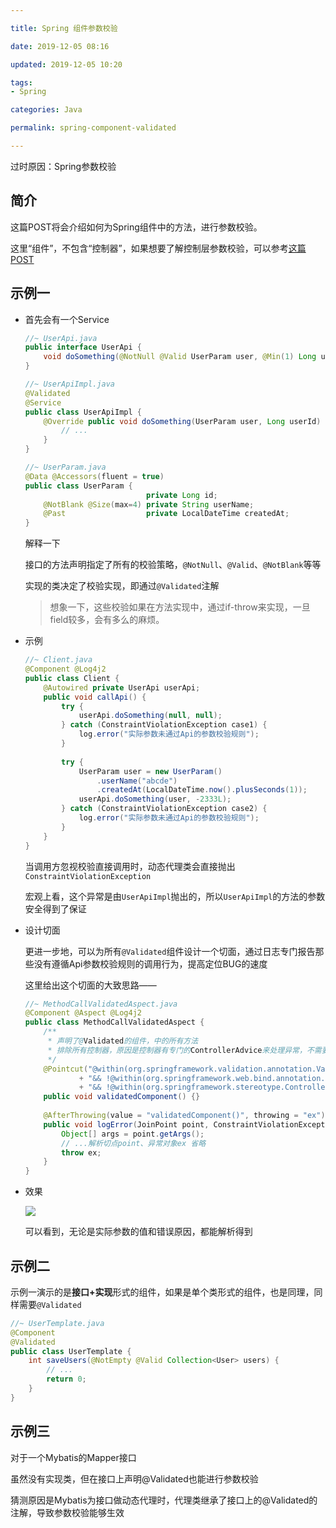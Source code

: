 ```yaml
---

title: Spring 组件参数校验

date: 2019-12-05 08:16

updated: 2019-12-05 10:20

tags:
- Spring

categories: Java

permalink: spring-component-validated

---
```


过时原因：Spring参数校验

## 简介

这篇POST将会介绍如何为Spring组件中的方法，进行参数校验。

这里“组件”，不包含“控制器”，如果想要了解控制层参数校验，可以参考[这篇POST](https://spldeolin.com/posts/spring-controller-validated/)



## 示例一

- 首先会有一个Service

  ~~~java
  //~ UserApi.java
  public interface UserApi {
      void doSomething(@NotNull @Valid UserParam user, @Min(1) Long userId);
  }
  
  //~ UserApiImpl.java
  @Validated
  @Service
  public class UserApiImpl {
      @Override public void doSomething(UserParam user, Long userId) {
          // ...
      }
  }
  
  //~ UserParam.java
  @Data @Accessors(fluent = true)
  public class UserParam {
                             private Long id;
      @NotBlank @Size(max=4) private String userName;
      @Past                  private LocalDateTime createdAt;
  }
  ~~~

  解释一下

  接口的方法声明指定了所有的校验策略，`@NotNull`、`@Valid`、`@NotBlank`等等

  实现的类决定了校验实现，即通过`@Validated`注解

  > 想象一下，这些校验如果在方法实现中，通过if-throw来实现，一旦field较多，会有多么的麻烦。



- 示例

  ~~~java
  //~ Client.java
  @Component @Log4j2
  public class Client {
      @Autowired private UserApi userApi;
      public void callApi() {
          try {
          	  userApi.doSomething(null, null);
          } catch (ConstraintViolationException case1) {
              log.error("实际参数未通过Api的参数校验规则");
          }
        
          try {
              UserParam user = new UserParam()
                  .userName("abcde")
                  .createdAt(LocalDateTime.now().plusSeconds(1));
              userApi.doSomething(user, -2333L);
          } catch (ConstraintViolationException case2) {
              log.error("实际参数未通过Api的参数校验规则");
          }
      }
  }
  ~~~

  当调用方忽视校验直接调用时，动态代理类会直接抛出`ConstraintViolationException`

  宏观上看，这个异常是由`UserApiImpl`抛出的，所以``UserApiImpl``的方法的参数安全得到了保证



- 设计切面

  更进一步地，可以为所有`@Validated`组件设计一个切面，通过日志专门报告那些没有遵循Api参数校验规则的调用行为，提高定位BUG的速度

  这里给出这个切面的大致思路——

  ~~~java
  //~ MethodCallValidatedAspect.java
  @Component @Aspect @Log4j2
  public class MethodCallValidatedAspect {
      /**
       * 声明了@Validated的组件，中的所有方法
       * 排除所有控制器，原因是控制器有专门的ControllerAdvice来处理异常，不需要这个切面
       */
      @Pointcut("@within(org.springframework.validation.annotation.Validated)"
              + "&& !@within(org.springframework.web.bind.annotation.RestController)"
              + "&& !@within(org.springframework.stereotype.Controller)")
      public void validatedComponent() {}
    
      @AfterThrowing(value = "validatedComponent()", throwing = "ex")
      public void logError(JoinPoint point, ConstraintViolationException ex) {
          Object[] args = point.getArgs();
          // ...解析切点point、异常对象ex 省略
          throw ex;
      }
  }
  ~~~



- 效果

  ![](/images/spring-component-validated-01.png)

  可以看到，无论是实际参数的值和错误原因，都能解析得到



## 示例二

示例一演示的是**接口+实现**形式的组件，如果是单个类形式的组件，也是同理，同样需要`@Validated`

~~~java
//~ UserTemplate.java
@Component
@Validated
public class UserTemplate {
    int saveUsers(@NotEmpty @Valid Collection<User> users) {
        // ...
        return 0;
    }
}
~~~



## 示例三

对于一个Mybatis的Mapper接口

虽然没有实现类，但在接口上声明@Validated也能进行参数校验

猜测原因是Mybatis为接口做动态代理时，代理类继承了接口上的@Validated的注解，导致参数校验能够生效